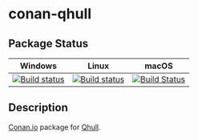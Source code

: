 # conan-qhull

## Package Status

| Windows | Linux | macOS |
|:-------:|:-----:|:-----:|
|[![Build status](https://ci.appveyor.com/api/projects/status/8wlu4ohg7nn2vcsn/branch/testing%2F7.3.2?svg=true)](https://ci.appveyor.com/project/SpaceIm/conan-qhull)|[![Build status](https://github.com/SpaceIm/conan-qhull/workflows/.github/workflows/conan.yml/badge.svg?branch=testing%2F7.3.2)](https://github.com/SpaceIm/conan-qhull/actions?query=branch%3Atesting%2F7.3.2)|[![Build Status](https://travis-ci.com/SpaceIm/conan-qhull.svg?branch=testing%2F7.3.2)](https://travis-ci.com/SpaceIm/conan-qhull)|

## Description

[Conan.io](https://conan.io) package for [Qhull](https://github.com/qhull/qhull).
